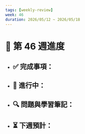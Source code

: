 ```yaml
---
tags: [weekly-review]
week: 46
duration: 2026/05/12 ~ 2026/05/18
---
```


# 📅 第 46 週進度

- ✅ **完成事項：**
  - 

- 🚧 **進行中：**
  - 

- 🔍 **問題與學習筆記：**
  - 

- ⏳ **下週預計：**
  - 
